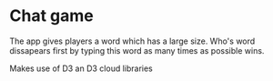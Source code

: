 # Chat game

The app gives players a word which has a large size. Who's word dissapears first by typing this word as many times as possible wins.

Makes use of D3 an D3 cloud libraries

